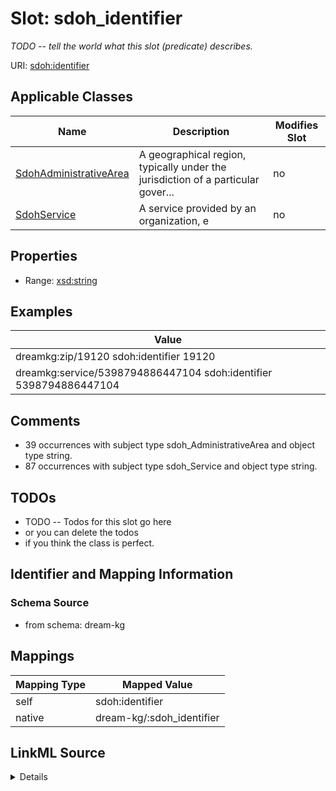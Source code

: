 

# Slot: sdoh_identifier


_TODO -- tell the world what this slot (predicate) describes._





URI: [sdoh:identifier](http://schema.org/identifier)



<!-- no inheritance hierarchy -->





## Applicable Classes

| Name | Description | Modifies Slot |
| --- | --- | --- |
| [SdohAdministrativeArea](../classes/SdohAdministrativeArea.md) | A geographical region, typically under the jurisdiction of a particular gover... |  no  |
| [SdohService](../classes/SdohService.md) | A service provided by an organization, e |  no  |







## Properties

* Range: [xsd:string](http://www.w3.org/2001/XMLSchema#string)






## Examples

| Value |
| --- |
| dreamkg:zip/19120 sdoh:identifier 19120 |
| dreamkg:service/5398794886447104 sdoh:identifier 5398794886447104 |

## Comments

* 39 occurrences with subject type sdoh_AdministrativeArea and object type string.
* 87 occurrences with subject type sdoh_Service and object type string.

## TODOs

* TODO -- Todos for this slot go here
* or you can delete the todos
* if you think the class is perfect.

## Identifier and Mapping Information







### Schema Source


* from schema: dream-kg




## Mappings

| Mapping Type | Mapped Value |
| ---  | ---  |
| self | sdoh:identifier |
| native | dream-kg/:sdoh_identifier |




## LinkML Source

<details>
```yaml
name: sdoh_identifier
description: TODO -- tell the world what this slot (predicate) describes.
todos:
- TODO -- Todos for this slot go here
- or you can delete the todos
- if you think the class is perfect.
comments:
- 39 occurrences with subject type sdoh_AdministrativeArea and object type string.
- 87 occurrences with subject type sdoh_Service and object type string.
examples:
- value: dreamkg:zip/19120 sdoh:identifier 19120
- value: dreamkg:service/5398794886447104 sdoh:identifier 5398794886447104
from_schema: dream-kg
rank: 1000
slot_uri: sdoh:identifier
alias: sdoh_identifier
domain_of:
- sdoh_AdministrativeArea
- sdoh_Service
range: string

```
</details>